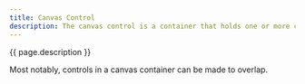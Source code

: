```yaml
---
title: Canvas Control
description: The canvas control is a container that holds one or more controls, which can be positioned relative to the canvas itself 
---
```


{{ page.description }}

Most notably, controls in a canvas container can be made to overlap.
